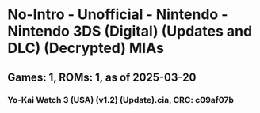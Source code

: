 # No-Intro - Unofficial - Nintendo - Nintendo 3DS (Digital) (Updates and DLC) (Decrypted) MIAs
## Games: 1, ROMs: 1, as of 2025-03-20

### Yo-Kai Watch 3 (USA) (v1.2) (Update).cia, CRC: c09af07b
